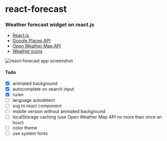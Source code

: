 # react-forecast
### Weather forecast widget on react.js

* [React.js](https://facebook.github.io/react/)
* [Google Places API](https://developers.google.com/places/)
* [Open Weather Map API](https://openweathermap.org/api)
* [Weather Icons](https://github.com/erikflowers/weather-icons)

![react-forecast app screenshot](https://image.ibb.co/eRaKma/react_forecast_screen.jpg)



#### Todo
- [x] animated background
- [x] autocomplete on search input
- [x] ru/en
- [ ] language autodetect
- [ ] svg to react component
- [ ] mobile version without animated background
- [ ] localStorage caching (use Open Weather Map API no more than once an hour)
- [ ] color theme
- [ ] use system fonts
